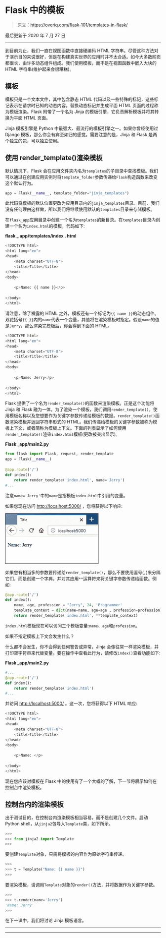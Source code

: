 # Flask 中的模板

> 原文：<https://overiq.com/flask-101/templates-in-flask/>

最后更新于 2020 年 7 月 27 日

* * *

到目前为止，我们一直在视图函数中直接硬编码 HTML 字符串。尽管这种方法对于演示目的来说很好，但是在构建真实世界的应用时并不太合适。如今大多数网页都很长，由许多动态组件组成。我们使用模板，而不是在视图函数中嵌入大块的 HTML 字符串(维护起来会很糟糕)。

## 模板

模板只是一个文本文件，其中包含静态 HTML 代码以及一些特殊的标记，这些标记表示在请求时已知的动态内容。替换动态标记并生成平面 HTML 页面的过程称为模板渲染。Flask 附带了一个名为 Jinja 的模板引擎，它负责解析模板并将其转换为平面 HTML 页面。

Jinja 模板引擎是 Python 中最强大、最流行的模板引擎之一。如果你曾经使用过 Django 模板，那么你会有宾至如归的感觉。需要注意的是，Jinja 和 Flask 是两个独立的包，可以独立使用。

## 使用 render_template()渲染模板

默认情况下，Flask 会在应用文件夹内名为`templates`的子目录中查找模板。我们可以通过在创建应用实例时将`template_folder`参数传递给`Flask`构造函数来改变这个默认行为。

```py
app = Flask(__name__, template_folder="jinja_templates")

```

此代码将模板的默认位置更改为应用目录内的`jinja_templates`目录。目前，我们没有任何理由这样做，所以我们将继续使用默认的`templates`目录来存储模板。

在`flask_app`应用目录中创建一个名为`templates`的新目录。在`templates`目录内创建一个名为`index.html`的模板，代码如下:

**flask _ app/templates/index . html**

```py
<!DOCTYPE html>
<html lang="en">
<head>
    <meta charset="UTF-8">
    <title>Title</title>
</head>
<body>

    <p>Name: {{ name }}</p>

</body>
</html>

```

请注意，除了裸露的 HTML 之外，模板还有一个标记为`{{ name }}`的动态组件。双花括号`{{ }}`内的`name`代表一个变量，其值将在渲染模板时指定。假设`name`的值是`Jerry`，那么渲染完模板后，你会得到下面的 HTML。

```py
<!DOCTYPE html>
<html lang="en">
<head>
    <meta charset="UTF-8">
    <title>Title</title>
</head>
<body>

    <p>Name: Jerry</p>

</body>
</html>

```

Flask 提供了一个名为`render_template()`的函数来渲染模板。正是这个功能将 Jinja 和 Flask 融为一体。为了渲染一个模板，我们调用`render_template()`，使用模板名称以及您想要作为关键字参数传递给模板的数据。`render_template()`函数渲染模板并返回字符串形式的 HTML。我们传递给模板的关键字参数被称为模板上下文，或者简称为模板上下文。下面的列表显示了如何使用`render_template()`渲染`index.html`模板(更改被突出显示)。

**Flask _app/main2.py**

```py
from flask import Flask, request, render_template
app = Flask(__name__)

@app.route('/')
def index():
    return render_template('index.html', name='Jerry')
#...

```

注意`name='Jerry'`中的`name`是指模板`index.html`中引用的变量。

如果您现在访问 [http://localhost:5000/](http://localhost:5000/) ，您将获得以下响应:

![](img/f3ff09f492688efb70d6bcf5495ecb16.png)

如果您有相当多的参数要传递给`render_template()`，那么不要使用逗号(`,`)来分隔它们，而是创建一个字典，并对其应用`**`运算符来将关键字参数传递给函数。例如:

```py
@app.route('/')
def index():
    name, age, profession = "Jerry", 24, 'Programmer'
    template_context = dict(name=name, age=age , profession=profession)
    return render_template('index.html', **template_context)

```

`index.html`模板现在可以访问三个模板变量:`name`、`age`和`profession`。

如果不指定模板上下文会发生什么？

什么都不会发生，你不会得到任何警告或异常，Jinja 会像往常一样渲染模板，并打印空字符串来代替变量。要在操作中查看此行为，请修改`index()`查看功能如下:

**Flask _app/main2.py**

```py
#...
@app.route('/')
def index():
    return render_template('index.html')
#...

```

并访问 [http://localhost:5000/](http://localhost:5000/) 。这一次，您将获得以下 HTML 响应:

```py
<!DOCTYPE html>
<html lang="en">
<head>
    <meta charset="UTF-8">
    <title>Title</title>
</head>
<body>

    <p>Name: </p>

</body>
</html>

```

现在您应该对模板在 Flask 中的使用有了一个大概的了解，下一节将展示如何在控制台中渲染模板。

## 控制台内的渲染模板

出于测试目的，在控制台内渲染模板相当容易，而不是创建几个文件。启动 Python shell，从`jinja2`包导入`Template`类，如下所示。

```py
>>>
>>> from jinja2 import Template
>>>

```

要创建`Template`对象，只需将模板的内容作为原始字符串传递。

```py
>>>
>>> t = Template("Name: {{ name }}")
>>>

```

要渲染模板，请调用`Template`对象的`render()`方法，并将数据作为关键字参数。

```py
>>>
>>> t.render(name='Jerry')
'Name: Jerry'
>>>

```

在下一课中，我们将讨论 Jinja 模板语言。

* * *

* * *